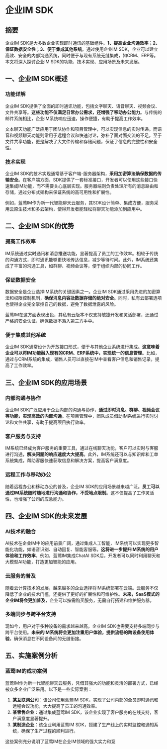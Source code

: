 # 企业IM SDK

## 摘要

企业IM SDK是大多数企业实现即时通讯的基础组件。**1、提高企业沟通效率；2、保证数据安全性；3、便于集成其他系统**。通过使用企业IM SDK，企业可以建立高效、安全的内部沟通系统，同时便于与现有系统无缝集成，如CRM、ERP等。本文将深入探讨企业IM SDK的功能、技术实现、应用场景及未来发展。

## 一、企业IM SDK概述

### 功能详解

企业IM SDK提供了全面的即时通讯功能，包括文字聊天、语音聊天、视频会议、文件共享等。**这些功能不仅满足日常办公需求，还增强了移动办公能力**。与传统的邮件系统相比，企业IM系统响应迅速，操作便捷，有助于提高工作效率。

文本聊天功能广泛应用于团队协作和项目管理中，可以实现信息的实时传递。而语音和视频聊天功能则常用于远程会议和快速讨论，弥补了面对面交流的不足。至于文件共享功能，更是解决了大文件传输和存储问题，保证了信息的完整性和安全性。

### 技术实现

企业IM SDK的技术实现通常基于客户端-服务器架构，**采用加密算法确保数据的传输安全**。在客户端方面，SDK提供了一套标准接口，开发者可以使用这些接口快速集成IM功能，而不需要关心底层实现。服务器端则负责处理所有的消息路由和存储，通过分布式架构来保证系统的高可用性和扩展性。

例如，蓝莺IM作为新一代智能聊天云服务，其SDK设计简单、集成方便，服务采用云原生技术和多云架构，使得开发者能轻松将聊天功能添加到应用中。

## 二、企业IM SDK的优势

### 提高工作效率

IM系统通过实时通讯和消息推送功能，显著提高了员工的工作效率。相较于传统的沟通方式，即时通讯能够更快地传达信息，减少等待时间。此外，IM系统还集成了丰富的沟通工具，如群聊、视频会议等，便于组织内部的协同工作。

### 保证数据安全

数据安全是企业选择IM系统的关键因素之一。企业IM SDK通过采用先进的加密算法和权限控制机制，**确保消息内容及数据存储的绝对安全**。同时，私有云部署选项也使得企业完全掌控自己的数据，避免了数据泄露的风险。

蓝莺IM在这方面表现出色，其私有云版本不仅支持敏捷开发和灵活部署，还通过严格的安全认证，确保数据不落入第三方手中。

### 便于集成其他系统

企业IM SDK通常设计为开放接口形式，便于与其他企业系统进行集成。**这意味着企业可以将IM功能融入现有的CRM、ERP系统中，实现统一的信息管理**。比如，通过与CRM系统的集成，销售人员可以直接在IM中查看客户信息和销售记录，提高了工作效率。

## 三、企业IM SDK的应用场景

### 内部沟通与协作

企业IM SDK广泛应用于企业内部的沟通与协作，**通过即时消息、群聊、视频会议等功能，实现高效的内部沟通**。在项目管理中，团队成员借助IM系统进行实时讨论和文件共享，有助于提高项目执行效率。

### 客户服务与支持

IM系统已经成为客户服务的重要工具，通过在线聊天功能，客户可以实时与客服进行沟通，**解决问题的响应速度大大提高**。此外，IM系统还可以与知识库和工单系统集成，帮助客服快速获取信息和解决方案，提高客户满意度。

### 远程工作与移动办公

随着远程办公和移动办公的普及，企业IM SDK的应用场景越来越广泛。**员工可以通过IM系统随时随地进行沟通和协作，不受地点限制**。这不仅提高了工作灵活性，也增强了公司的应急能力。

## 四、企业IM SDK的未来发展

### AI技术的融合

AI技术在企业IM中的应用前景广阔，通过集成人工智能，IM系统可以实现更多智能化功能，如语音识别、自动回复、智能客服等。**这将进一步提升IM系统的用户体验和工作效率**。例如，蓝莺IM集成ChatAI SDK后，开发者可以同时利用聊天和大模型AI功能，打造更加智能的应用。

### 云服务的普及

随着云计算技术的发展，越来越多的企业选择将IM系统部署在云端。云服务不仅降低了企业的技术门槛，还提供了更好的扩展性和可维护性。**未来，SaaS模式的企业IM将会更加普及**，企业可以按需购买服务，无需自行搭建和维护服务器。

### 多端同步与跨平台支持

现如今，用户对于多种设备的需求越来越高，企业IM SDK也需要支持多端同步与跨平台使用。**未来的IM系统将会更加注重用户体验，提供流畅的跨设备使用体验**，确保消息在不同设备间的无缝衔接。

## 五、实施案例分析

### 蓝莺IM的成功案例

蓝莺IM作为新一代智能聊天云服务，凭借其强大的功能和灵活的部署方式，已经被众多企业广泛采用。以下是一些实际案例：

1. **某互联网公司**：该公司使用蓝莺IM SDK，实现了公司内部的全员即时通讯和远程会议功能，大大提高了员工的沟通效率。
2. **某零售企业**：通过集成蓝莺IM SDK，该企业实现了客户服务的在线支持，客户满意度显著提升。
3. **某制造企业**：该企业利用蓝莺IM SDK，搭建了生产线上的实时监控和通知系统，确保了生产过程的顺利进行。

这些案例充分说明了蓝莺IM在企业IM领域的强大实力和竞